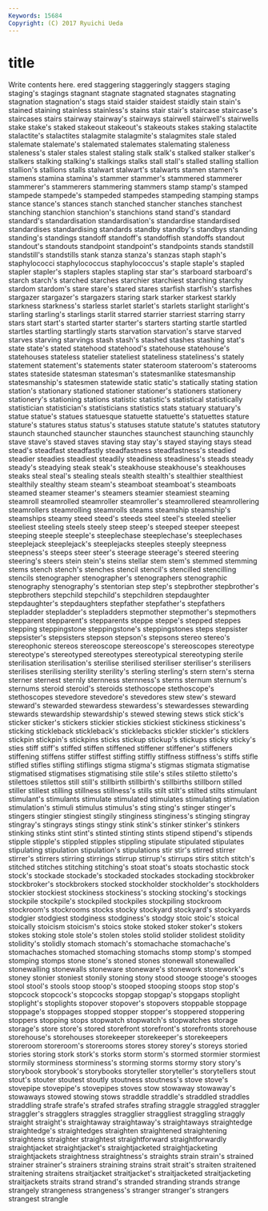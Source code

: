```yaml
---
Keywords: 15684 
Copyright: (C) 2017 Ryuichi Ueda
---
```


# title

Write contents here.
ered
staggering staggeringly staggers staging staging's stagings stagnant stagnate stagnated stagnates
stagnating stagnation stagnation's stags staid staider staidest staidly stain stain's
stained staining stainless stainless's stains stair stair's staircase staircase's staircases
stairs stairway stairway's stairways stairwell stairwell's stairwells stake stake's staked
stakeout stakeout's stakeouts stakes staking stalactite stalactite's stalactites stalagmite stalagmite's
stalagmites stale staled stalemate stalemate's stalemated stalemates stalemating staleness staleness's
staler stales stalest staling stalk stalk's stalked stalker stalker's stalkers
stalking stalking's stalkings stalks stall stall's stalled stalling stallion stallion's
stallions stalls stalwart stalwart's stalwarts stamen stamen's stamens stamina stamina's
stammer stammer's stammered stammerer stammerer's stammerers stammering stammers stamp stamp's
stamped stampede stampede's stampeded stampedes stampeding stamping stamps stance stance's
stances stanch stanched stancher stanches stanchest stanching stanchion stanchion's stanchions
stand stand's standard standard's standardisation standardisation's standardise standardised standardises standardising
standards standby standby's standbys standing standing's standings standoff standoff's standoffish
standoffs standout standout's standouts standpoint standpoint's standpoints stands standstill standstill's
standstills stank stanza stanza's stanzas staph staph's staphylococci staphylococcus staphylococcus's
staple staple's stapled stapler stapler's staplers staples stapling star star's
starboard starboard's starch starch's starched starches starchier starchiest starching starchy
stardom stardom's stare stare's stared stares starfish starfish's starfishes stargazer
stargazer's stargazers staring stark starker starkest starkly starkness starkness's starless
starlet starlet's starlets starlight starlight's starling starling's starlings starlit starred
starrier starriest starring starry stars start start's started starter starter's
starters starting startle startled startles startling startlingly starts starvation starvation's
starve starved starves starving starvings stash stash's stashed stashes stashing
stat's state state's stated statehood statehood's statehouse statehouse's statehouses stateless
statelier stateliest stateliness stateliness's stately statement statement's statements stater stateroom
stateroom's staterooms states stateside statesman statesman's statesmanlike statesmanship statesmanship's statesmen
statewide static static's statically stating station station's stationary stationed stationer
stationer's stationers stationery stationery's stationing stations statistic statistic's statistical statistically
statistician statistician's statisticians statistics stats statuary statuary's statue statue's statues
statuesque statuette statuette's statuettes stature stature's statures status status's statuses
statute statute's statutes statutory staunch staunched stauncher staunches staunchest staunching
staunchly stave stave's staved staves staving stay stay's stayed staying
stays stead stead's steadfast steadfastly steadfastness steadfastness's steadied steadier steadies
steadiest steadily steadiness steadiness's steads steady steady's steadying steak steak's
steakhouse steakhouse's steakhouses steaks steal steal's stealing steals stealth stealth's
stealthier stealthiest stealthily stealthy steam steam's steamboat steamboat's steamboats steamed
steamer steamer's steamers steamier steamiest steaming steamroll steamrolled steamroller steamroller's
steamrollered steamrollering steamrollers steamrolling steamrolls steams steamship steamship's steamships steamy
steed steed's steeds steel steel's steeled steelier steeliest steeling steels
steely steep steep's steeped steeper steepest steeping steeple steeple's steeplechase
steeplechase's steeplechases steeplejack steeplejack's steeplejacks steeples steeply steepness steepness's steeps
steer steer's steerage steerage's steered steering steering's steers stein stein's
steins stellar stem stem's stemmed stemming stems stench stench's stenches
stencil stencil's stencilled stencilling stencils stenographer stenographer's stenographers stenographic stenography
stenography's stentorian step step's stepbrother stepbrother's stepbrothers stepchild stepchild's stepchildren
stepdaughter stepdaughter's stepdaughters stepfather stepfather's stepfathers stepladder stepladder's stepladders stepmother
stepmother's stepmothers stepparent stepparent's stepparents steppe steppe's stepped steppes stepping
steppingstone steppingstone's steppingstones steps stepsister stepsister's stepsisters stepson stepson's stepsons
stereo stereo's stereophonic stereos stereoscope stereoscope's stereoscopes stereotype stereotype's stereotyped
stereotypes stereotypical stereotyping sterile sterilisation sterilisation's sterilise sterilised steriliser steriliser's
sterilisers sterilises sterilising sterility sterility's sterling sterling's stern stern's sterna
sterner sternest sternly sternness sternness's sterns sternum sternum's sternums steroid
steroid's steroids stethoscope stethoscope's stethoscopes stevedore stevedore's stevedores stew stew's
steward steward's stewarded stewardess stewardess's stewardesses stewarding stewards stewardship stewardship's
stewed stewing stews stick stick's sticker sticker's stickers stickier stickies
stickiest stickiness stickiness's sticking stickleback stickleback's sticklebacks stickler stickler's sticklers
stickpin stickpin's stickpins sticks stickup stickup's stickups sticky sticky's sties
stiff stiff's stiffed stiffen stiffened stiffener stiffener's stiffeners stiffening stiffens
stiffer stiffest stiffing stiffly stiffness stiffness's stiffs stifle stifled stifles
stifling stiflings stigma stigma's stigmas stigmata stigmatise stigmatised stigmatises stigmatising
stile stile's stiles stiletto stiletto's stilettoes stilettos still still's stillbirth
stillbirth's stillbirths stillborn stilled stiller stillest stilling stillness stillness's stills
stilt stilt's stilted stilts stimulant stimulant's stimulants stimulate stimulated stimulates
stimulating stimulation stimulation's stimuli stimulus stimulus's sting sting's stinger stinger's
stingers stingier stingiest stingily stinginess stinginess's stinging stingray stingray's stingrays
stings stingy stink stink's stinker stinker's stinkers stinking stinks stint
stint's stinted stinting stints stipend stipend's stipends stipple stipple's stippled
stipples stippling stipulate stipulated stipulates stipulating stipulation stipulation's stipulations stir
stir's stirred stirrer stirrer's stirrers stirring stirrings stirrup stirrup's stirrups
stirs stitch stitch's stitched stitches stitching stitching's stoat stoat's stoats
stochastic stock stock's stockade stockade's stockaded stockades stockading stockbroker stockbroker's
stockbrokers stocked stockholder stockholder's stockholders stockier stockiest stockiness stockiness's stocking
stocking's stockings stockpile stockpile's stockpiled stockpiles stockpiling stockroom stockroom's stockrooms
stocks stocky stockyard stockyard's stockyards stodgier stodgiest stodginess stodginess's stodgy
stoic stoic's stoical stoically stoicism stoicism's stoics stoke stoked stoker
stoker's stokers stokes stoking stole stole's stolen stoles stolid stolider
stolidest stolidity stolidity's stolidly stomach stomach's stomachache stomachache's stomachaches stomached
stomaching stomachs stomp stomp's stomped stomping stomps stone stone's stoned
stones stonewall stonewalled stonewalling stonewalls stoneware stoneware's stonework stonework's stoney
stonier stoniest stonily stoning stony stood stooge stooge's stooges stool
stool's stools stoop stoop's stooped stooping stoops stop stop's stopcock
stopcock's stopcocks stopgap stopgap's stopgaps stoplight stoplight's stoplights stopover stopover's
stopovers stoppable stoppage stoppage's stoppages stopped stopper stopper's stoppered stoppering
stoppers stopping stops stopwatch stopwatch's stopwatches storage storage's store store's
stored storefront storefront's storefronts storehouse storehouse's storehouses storekeeper storekeeper's storekeepers
storeroom storeroom's storerooms stores storey storey's storeys storied stories storing
stork stork's storks storm storm's stormed stormier stormiest stormily storminess
storminess's storming storms stormy story story's storybook storybook's storybooks storyteller
storyteller's storytellers stout stout's stouter stoutest stoutly stoutness stoutness's stove
stove's stovepipe stovepipe's stovepipes stoves stow stowaway stowaway's stowaways stowed
stowing stows straddle straddle's straddled straddles straddling strafe strafe's strafed
strafes strafing straggle straggled straggler straggler's stragglers straggles stragglier straggliest
straggling straggly straight straight's straightaway straightaway's straightaways straightedge straightedge's straightedges
straighten straightened straightening straightens straighter straightest straightforward straightforwardly straightjacket straightjacket's
straightjacketed straightjacketing straightjackets straightness straightness's straights strain strain's strained strainer
strainer's strainers straining strains strait strait's straiten straitened straitening straitens
straitjacket straitjacket's straitjacketed straitjacketing straitjackets straits strand strand's stranded stranding
strands strange strangely strangeness strangeness's stranger stranger's strangers strangest strangle
